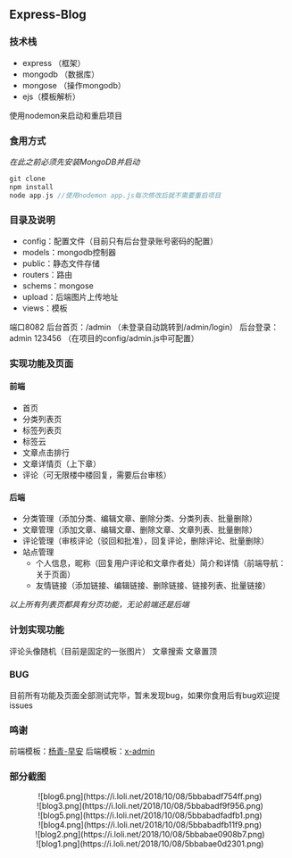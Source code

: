 ## Express-Blog
### 技术栈
 - express （框架）
 - mongodb （数据库）
 - mongose （操作mongodb）
 - ejs（模板解析）

使用nodemon来启动和重启项目
### 食用方式
*在此之前必须先安装MongoDB并启动*
```c
git clone
npm install
node app.js //使用nodemon app.js每次修改后就不需要重启项目
```
### 目录及说明
 - config：配置文件（目前只有后台登录账号密码的配置）
 - models：mongodb控制器
 - public：静态文件存储
 - routers：路由
 - schems：mongose
 - upload：后端图片上传地址
 - views：模板

端口8082
后台首页：/admin （未登录自动跳转到/admin/login）
后台登录：admin 123456 （在项目的config/admin.js中可配置）

### 实现功能及页面
#### 前端
 - 首页
 - 分类列表页
 - 标签列表页
 - 标签云
 - 文章点击排行
 - 文章详情页（上下章）
 - 评论（可无限楼中楼回复，需要后台审核）
#### 后端
 - 分类管理（添加分类、编辑文章、删除分类、分类列表、批量删除）
 - 文章管理（添加文章、编辑文章、删除文章、文章列表、批量删除）
 - 评论管理（审核评论（驳回和批准），回复评论，删除评论、批量删除）
 - 站点管理
    - 个人信息，昵称（回复用户评论和文章作者处）简介和详情（前端导航：关于页面）
    - 友情链接（添加链接、编辑链接、删除链接、链接列表、批量链接）

*以上所有列表页都具有分页功能，无论前端还是后端*

### 计划实现功能
评论头像随机（目前是固定的一张图片）
文章搜索
文章置顶

### BUG
目前所有功能及页面全部测试完毕，暂未发现bug，如果你食用后有bug欢迎提issues

### 鸣谢

前端模板：[杨青-早安](https://www.yangqq.com/download/div/2018-05-08/850.html)
后端模板：[x-admin](http://x.xuebingsi.com/)

### 部分截图
<center>![blog6.png](https://i.loli.net/2018/10/08/5bbabadf754ff.png)</center>

<center>![blog3.png](https://i.loli.net/2018/10/08/5bbabadf9f956.png)</center>

<center>![blog5.png](https://i.loli.net/2018/10/08/5bbabadfadfb1.png)</center>

<center>![blog4.png](https://i.loli.net/2018/10/08/5bbabadfb11f9.png)</center>

<center>![blog2.png](https://i.loli.net/2018/10/08/5bbabae0908b7.png)</center>

<center>![blog1.png](https://i.loli.net/2018/10/08/5bbabae0d2301.png)</center>
